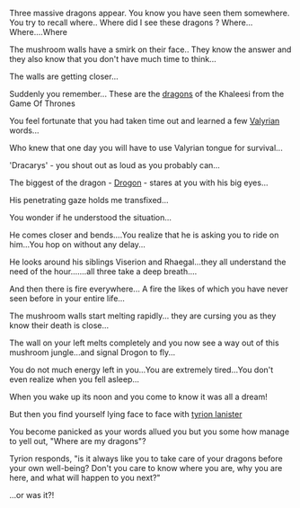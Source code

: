 Three massive dragons appear.
You know you have seen them somewhere. You try to recall where..
Where did I see these dragons ?
Where... Where....Where

The mushroom walls have a smirk on their face..
They know the answer and they also know that you don't have much time to think...

The walls are getting closer...

Suddenly you remember... These are the [dragons](http://gameofthrones.wikia.com/wiki/Dragons) of the 
Khaleesi from the Game Of Thrones

You feel fortunate that you had taken time out and learned a few 
[Valyrian](http://gameofthrones.wikia.com/wiki/High_Valyrian) words...

Who knew that one day you will have to use Valyrian tongue for survival...

'Dracarys' - you shout out as loud as you probably can...

The biggest of the dragon - [Drogon](http://gameofthrones.wikia.com/wiki/Drogon) - stares at you with his 
big eyes...

His penetrating gaze holds me transfixed...

You wonder if he understood the situation...

He comes closer and bends....You realize that he is asking you to ride on him...You hop on without any 
delay...

He looks around his siblings Viserion and Rhaegal...they all understand the need of the hour.......all 
three take a deep breath....

And then there is fire everywhere... A fire the likes of which you have never seen before in your entire 
life... 

The mushroom walls start melting rapidly... they are cursing you as they know their death is close...

The wall on your left melts completely and you now see a way out of this mushroom jungle...and signal 
Drogon to fly...

You do not much energy left in you...You are extremely tired...You don't even realize when you 
fell asleep...

When you wake up its noon and you come to know it was all a dream!

But then you find yourself lying face to face with
[tyrion lanister](http://gameofthrones.wikia.com/wiki/Tyrion_Lannister)

You become panicked as your words allued you but you some how manage to yell out, "Where are my dragons"?

Tyrion responds, "is it always like you to take care of your dragons before your own well-being? Don't you care to know where you are, why you are here, and what will happen to you next?"






...or was it?!
